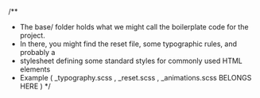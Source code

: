 /**
 *  The base/ folder holds what we might call the boilerplate code for the project.
 *  In there, you might find the reset file, some typographic rules, and probably a
 *  stylesheet defining some standard styles for commonly used HTML elements
 *  Example ( _typography.scss , _reset.scss , _animations.scss BELONGS HERE )
 */

